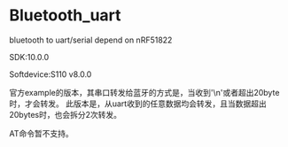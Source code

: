 # Bluetooth_uart
bluetooth to uart/serial depend on nRF51822 

SDK:10.0.0

Softdevice:S110 v8.0.0

官方example的版本，其串口转发给蓝牙的方式是，当收到'\n'或者超出20byte时，才会转发。
此版本是，从uart收到的任意数据均会转发，且当数据超出20bytes时，也会拆分2次转发。

AT命令暂不支持。
